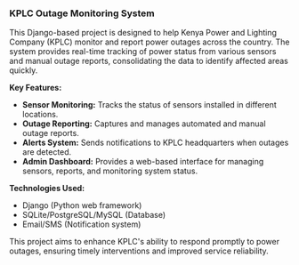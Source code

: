 ### KPLC Outage Monitoring System

This Django-based project is designed to help Kenya Power and Lighting Company (KPLC) monitor and report power outages across the country. The system provides real-time tracking of power status from various sensors and manual outage reports, consolidating the data to identify affected areas quickly.

**Key Features:**
- **Sensor Monitoring:** Tracks the status of sensors installed in different locations.
- **Outage Reporting:** Captures and manages automated and manual outage reports.
- **Alerts System:** Sends notifications to KPLC headquarters when outages are detected.
- **Admin Dashboard:** Provides a web-based interface for managing sensors, reports, and monitoring system status.

**Technologies Used:**
- Django (Python web framework)
- SQLite/PostgreSQL/MySQL (Database)
- Email/SMS (Notification system)

This project aims to enhance KPLC's ability to respond promptly to power outages, ensuring timely interventions and improved service reliability.
